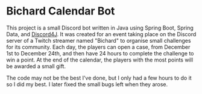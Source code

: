 # Bichard Calendar Bot
This project is a small Discord bot written in Java using Spring Boot, Spring Data, and [Discord4J](https://github.com/Discord4J). It was created for an event taking place on the Discord server of a Twitch streamer named "Bichard" to organise small challenges for its community.
Each day, the players can open a case, from December 1st to December 24th, and then have 24 hours to complete the challenge to win a point. At the end of the calendar, the players with the most points will be awarded a small gift.

The code may not be the best I've done, but I only had a few hours to do it so I did my best. I later fixed the small bugs left when they arose.
